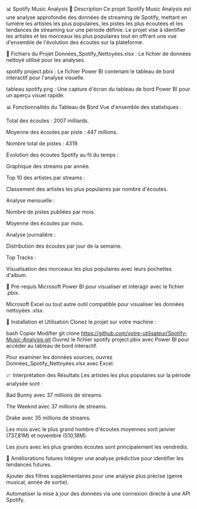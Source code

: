 📊 Spotify Music Analysis
🚀 Description
Ce projet Spotify Music Analysis est une analyse approfondie des données de streaming de Spotify, mettant en lumière les artistes les plus populaires, les pistes les plus écoutées et les tendances de streaming sur une période définie. Le projet vise à identifier les artistes et les morceaux les plus populaires tout en offrant une vue d'ensemble de l'évolution des écoutes sur la plateforme.

📁 Fichiers du Projet
Données_Spotify_Nettoyées.xlsx : Le fichier de données nettoyé utilisé pour les analyses.

spotify project.pbix : Le fichier Power BI contenant le tableau de bord interactif pour l'analyse visuelle.

tableau spotify.png : Une capture d'écran du tableau de bord Power BI pour un aperçu visuel rapide.

📊 Fonctionnalités du Tableau de Bord
Vue d'ensemble des statistiques :

Total des écoutes : 2007 milliards.

Moyenne des écoutes par piste : 447 millions.

Nombre total de pistes : 4319.

Évolution des écoutes Spotify au fil du temps :

Graphique des streams par année.

Top 10 des artistes par streams :

Classement des artistes les plus populaires par nombre d'écoutes.

Analyse mensuelle :

Nombre de pistes publiées par mois.

Moyenne des écoutes par mois.

Analyse journalière :

Distribution des écoutes par jour de la semaine.

Top Tracks :

Visualisation des morceaux les plus populaires avec leurs pochettes d'album.

📌 Pré-requis
Microsoft Power BI pour visualiser et interagir avec le fichier .pbix.

Microsoft Excel ou tout autre outil compatible pour visualiser les données nettoyées .xlsx.

🚀 Installation et Utilisation
Clonez le projet sur votre machine :

bash
Copier
Modifier
git clone https://github.com/votre-utilisateur/Spotify-Music-Analysis.git
Ouvrez le fichier spotify project.pbix avec Power BI pour accéder au tableau de bord interactif.

Pour examiner les données sources, ouvrez Données_Spotify_Nettoyées.xlsx avec Excel.

📈 Interprétation des Résultats
Les artistes les plus populaires sur la période analysée sont :

Bad Bunny avec 37 millions de streams.

The Weeknd avec 37 millions de streams.

Drake avec 35 millions de streams.

Les mois avec le plus grand nombre d'écoutes moyennes sont janvier (737,81M) et novembre (510,18M).

Les jours avec les plus grandes écoutes sont principalement les vendredis.

🚀 Améliorations futures
Intégrer une analyse prédictive pour identifier les tendances futures.

Ajouter des filtres supplémentaires pour une analyse plus précise (genre musical, année de sortie).

Automatiser la mise à jour des données via une connexion directe à une API Spotify.
